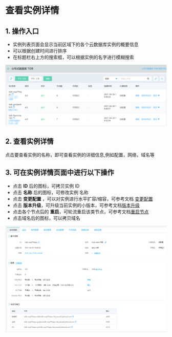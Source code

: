 # 查看实例详情

## 1.  操作入口
- 实例列表页面会显示当前区域下的各个云数据库实例的概要信息
- 可以根据创建时间进行排序
- 在标题栏右上方的搜索框，可以根据实例的名字进行模糊搜索

![查看实例1](../../../../../image/TiDB/instance-list.png)

## 2. 查看实例详情
点击要查看实例的名称，即可查看实例的详细信息,例如配置，网络，域名等

## 3. 可在实例详情页面中进行以下操作
- 点击 **ID** 后的图标，可拷贝实例 ID 
- 点击 **名称** 后的图标，可修改实例 名称
- 点击 **变更配置** ，可以对实例进行水平扩容/缩容，可参考文档 [变更配置](Modify-Instance-Spec.md)
- 点击 **版本升级**，可升级当前实例的小版本，可参考文档[版本升级](Upgrade-Version.md)
- 点击各个节点后的 **重启**，可轮流重启该类节点，可参考文档[重启节点](Reboot-Node.md)
- 点击域名后的图标，可以拷贝域名

![查看实例1](../../../../../image/TiDB/instance-info.png)
